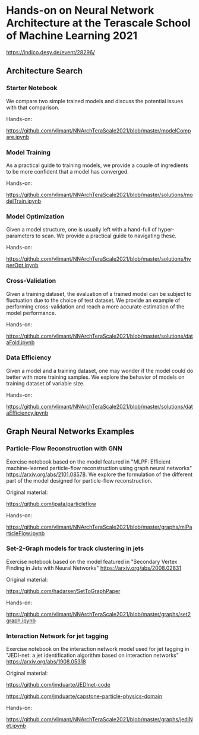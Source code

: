 # Hands-on on Neural Network Architecture at the Terascale School of Machine Learning 2021
https://indico.desy.de/event/28296/

## Architecture Search
### Starter Notebook
We compare two simple trained models and discuss the potential issues with that comparison.

Hands-on:

https://github.com/vlimant/NNArchTeraScale2021/blob/master/modelCompare.ipynb

### Model Training
As a practical guide to training models, we provide a couple of ingredients to be more confident that a model has converged.

Hands-on:

https://github.com/vlimant/NNArchTeraScale2021/blob/master/solutions/modelTrain.ipynb

### Model Optimization
Given a model structure, one is usually left with a hand-full of hyper-parameters to scan. We provide a practical guide to navigating these.

Hands-on:

https://github.com/vlimant/NNArchTeraScale2021/blob/master/solutions/hyperOpt.ipynb

### Cross-Validation
Given a training dataset, the evaluation of a trained model can be subject to fluctuation due to the choice of test dataset. We provide an example of performing cross-validation and reach a more accurate estimation of the model performance.

Hands-on:

https://github.com/vlimant/NNArchTeraScale2021/blob/master/solutions/dataFold.ipynb

### Data Efficiency
Given a model and a training dataset, one may wonder if the model could do better with more training samples. We explore the behavior of models on training dataset of variable size.

Hands-on:

https://github.com/vlimant/NNArchTeraScale2021/blob/master/solutions/dataEfficiency.ipynb

## Graph Neural Networks Examples
### Particle-Flow Reconstruction with GNN
Exercise notebook based on the model featured in "MLPF: Efficient machine-learned particle-flow reconstruction using graph neural networks" https://arxiv.org/abs/2101.08578.
We explore the formulation of the different part of the model designed for particle-flow reconstruction.

Original material:

https://github.com/jpata/particleflow

Hands-on:

https://github.com/vlimant/NNArchTeraScale2021/blob/master/graphs/mlParticleFlow.ipynb

### Set-2-Graph models for track clustering in jets
Exercise notebook based on the model featured in "Secondary Vertex Finding in Jets with Neural Networks" https://arxiv.org/abs/2008.02831

Original material:

https://github.com/hadarser/SetToGraphPaper

Hands-on:

https://github.com/vlimant/NNArchTeraScale2021/blob/master/graphs/set2graph.ipynb

### Interaction Network for jet tagging
Exercise notebook on the interaction network model used for jet tagging in "JEDI-net: a jet identification algorithm based on interaction networks" https://arxiv.org/abs/1908.05318

Original material:

https://github.com/jmduarte/JEDInet-code

https://github.com/jmduarte/capstone-particle-physics-domain

Hands-on:

https://github.com/vlimant/NNArchTeraScale2021/blob/master/graphs/jediNet.ipynb
